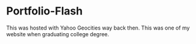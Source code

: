 Portfolio-Flash
===============

This was hosted with Yahoo Geocities way back then. This was one of my website when graduating college degree.
